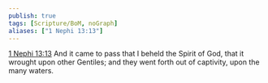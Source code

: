 ```yaml
---
publish: true
tags: [Scripture/BoM, noGraph]
aliases: ["1 Nephi 13:13"]
---
```

[1 Nephi 13:13](https://churchofjesuschrist.org/study/scriptures/bofm/1-ne/13?lang=eng&id=p13#p13) And it came to pass that I beheld the Spirit of God, that it wrought upon other Gentiles; and they went forth out of captivity, upon the many waters.
